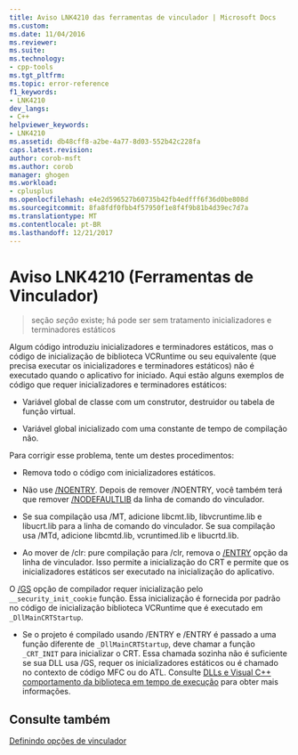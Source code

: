 ```yaml
---
title: Aviso LNK4210 das ferramentas de vinculador | Microsoft Docs
ms.custom: 
ms.date: 11/04/2016
ms.reviewer: 
ms.suite: 
ms.technology:
- cpp-tools
ms.tgt_pltfrm: 
ms.topic: error-reference
f1_keywords:
- LNK4210
dev_langs:
- C++
helpviewer_keywords:
- LNK4210
ms.assetid: db48cff8-a2be-4a77-8d03-552b42c228fa
caps.latest.revision: 
author: corob-msft
ms.author: corob
manager: ghogen
ms.workload:
- cplusplus
ms.openlocfilehash: e4e2d596527b60735b42fb4edfff6f36d0be808d
ms.sourcegitcommit: 8fa8fdf0fbb4f57950f1e8f4f9b81b4d39ec7d7a
ms.translationtype: MT
ms.contentlocale: pt-BR
ms.lasthandoff: 12/21/2017
---
```

# <a name="linker-tools-warning-lnk4210"></a>Aviso LNK4210 (Ferramentas de Vinculador)  
  
> seção *seção* existe; há pode ser sem tratamento inicializadores e terminadores estáticos  
  
Algum código introduziu inicializadores e terminadores estáticos, mas o código de inicialização de biblioteca VCRuntime ou seu equivalente (que precisa executar os inicializadores e terminadores estáticos) não é executado quando o aplicativo for iniciado. Aqui estão alguns exemplos de código que requer inicializadores e terminadores estáticos:  
  
-   Variável global de classe com um construtor, destruidor ou tabela de função virtual.  
  
-   Variável global inicializado com uma constante de tempo de compilação não.  
  
Para corrigir esse problema, tente um destes procedimentos:  
  
-   Remova todo o código com inicializadores estáticos.  
  
-   Não use [/NOENTRY](../../build/reference/noentry-no-entry-point.md). Depois de remover /NOENTRY, você também terá que remover [/NODEFAULTLIB](../../build/reference/nodefaultlib-ignore-libraries.md) da linha de comando do vinculador.  
  
-   Se sua compilação usa /MT, adicione libcmt.lib, libvcruntime.lib e libucrt.lib para a linha de comando do vinculador. Se sua compilação usa /MTd, adicione libcmtd.lib, vcruntimed.lib e libucrtd.lib.  
  
-   Ao mover de /clr: pure compilação para /clr, remova o [/ENTRY](../../build/reference/entry-entry-point-symbol.md) opção da linha de vinculador. Isso permite a inicialização do CRT e permite que os inicializadores estáticos ser executado na inicialização do aplicativo.  
  
 O [/GS](../../build/reference/gs-buffer-security-check.md) opção de compilador requer inicialização pelo `__security_init_cookie` função. Essa inicialização é fornecida por padrão no código de inicialização biblioteca VCRuntime que é executado em `_DllMainCRTStartup`.  
  
-   Se o projeto é compilado usando /ENTRY e /ENTRY é passado a uma função diferente de `_DllMainCRTStartup`, deve chamar a função `_CRT_INIT` para inicializar o CRT. Essa chamada sozinha não é suficiente se sua DLL usa /GS, requer os inicializadores estáticos ou é chamado no contexto de código MFC ou do ATL. Consulte [DLLs e Visual C++ comportamento da biblioteca em tempo de execução](../../build/run-time-library-behavior.md) para obter mais informações.  
  
## <a name="see-also"></a>Consulte também  
 [Definindo opções de vinculador](../../build/reference/setting-linker-options.md)